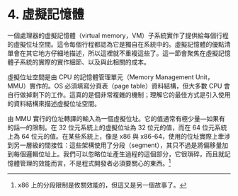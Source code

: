 # 4. 虛擬記憶體

一個處理器的虛擬記憶體（virtual memory，VM）子系統實作了提供給每個行程的虛擬位址空間。這令每個行程都認為它是獨自在系統中的。虛擬記憶體的優點清單會在其它地方仔細地描述，所以這裡就不重複這些了。這一節會聚焦在虛擬記憶體子系統的實際的實作細節、以及與此相關的成本。

虛擬位址空間是由 CPU 的記憶體管理單元（Memory Management Unit，MMU）實作的。OS 必須填寫分頁表（page table）資料結構，但大多數 CPU 會自行做掉剩下的工作。這真的是個非常複雜的機制；理解它的最佳方式是引入使用的資料結構來描述虛擬位址空間。

由 MMU 實行的位址轉譯的輸入為一個虛擬位址。它的值通常有極少量––如果有的話––的限制。在 32 位元系統上的虛擬位址為 32 位元的值，而在 64 位元系統上為 64 位元的值。在某些系統上，像是 x86 與 x86-64，使用的位址實際上牽涉到另一層級的間接性：這些架構使用了分段（segment），其只不過是將偏移量加到每個邏輯位址上。我們可以忽略位址產生過程的這個部分，它很瑣碎，而且就記憶體管理的效能而言，不是程式開發者必須要關心的東西。[^24]


[^24]: x86 上的分段限制是攸關效能的，但這又是另一個故事了。

